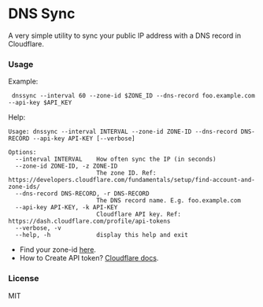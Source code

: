 DNS Sync
===

A very simple utility to sync your public IP address with a DNS record in Cloudflare.

### Usage

Example:

```
 dnssync --interval 60 --zone-id $ZONE_ID --dns-record foo.example.com --api-key $API_KEY
```

Help:

```
Usage: dnssync --interval INTERVAL --zone-id ZONE-ID --dns-record DNS-RECORD --api-key API-KEY [--verbose]

Options:
  --interval INTERVAL    How often sync the IP (in seconds)
  --zone-id ZONE-ID, -z ZONE-ID
                         The zone ID. Ref: https://developers.cloudflare.com/fundamentals/setup/find-account-and-zone-ids/
  --dns-record DNS-RECORD, -r DNS-RECORD
                         The DNS record name. E.g. foo.example.com
  --api-key API-KEY, -k API-KEY
                         Cloudflare API key. Ref: https://dash.cloudflare.com/profile/api-tokens
  --verbose, -v
  --help, -h             display this help and exit
```

* Find your zone-id [here](https://developers.cloudflare.com/fundamentals/setup/find-account-and-zone-ids/).
* How to Create API token? [Cloudflare docs](https://developers.cloudflare.com/fundamentals/api/get-started/create-token/).

### License

MIT
